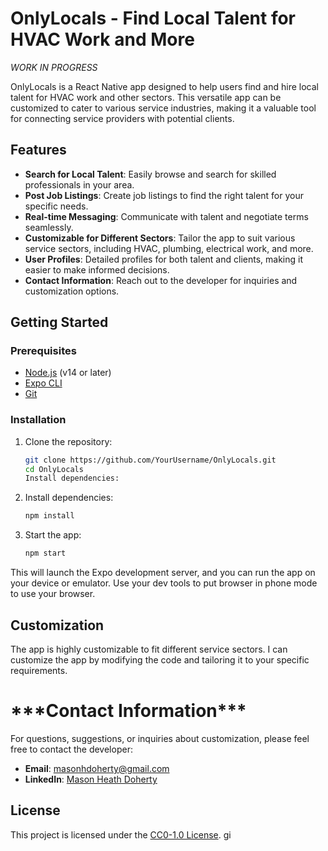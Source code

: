 # OnlyLocals - Find Local Talent for HVAC Work and More

_WORK IN PROGRESS_

OnlyLocals is a React Native app designed to help users find and hire local talent for HVAC work and other sectors. This versatile app can be customized to cater to various service industries, making it a valuable tool for connecting service providers with potential clients.

## Features

- **Search for Local Talent**: Easily browse and search for skilled professionals in your area.
- **Post Job Listings**: Create job listings to find the right talent for your specific needs.
- **Real-time Messaging**: Communicate with talent and negotiate terms seamlessly.
- **Customizable for Different Sectors**: Tailor the app to suit various service sectors, including HVAC, plumbing, electrical work, and more.
- **User Profiles**: Detailed profiles for both talent and clients, making it easier to make informed decisions.
- **Contact Information**: Reach out to the developer for inquiries and customization options.

## Getting Started

### Prerequisites

- [Node.js](https://nodejs.org/) (v14 or later)
- [Expo CLI](https://docs.expo.dev/get-started/installation/)
- [Git](https://git-scm.com/)

### Installation

1. Clone the repository:

   ```bash
   git clone https://github.com/YourUsername/OnlyLocals.git
   cd OnlyLocals
   Install dependencies:
   ```

2. Install dependencies:
   ```bash
   npm install
   ```
3. Start the app:
   ```bash
   npm start
   ```

This will launch the Expo development server, and you can run the app on your device or emulator.
Use your dev tools to put browser in phone mode to use your browser.

## Customization

The app is highly customizable to fit different service sectors. I can customize the app by modifying the code and tailoring it to your specific requirements.

# **\*\*\***Contact Information**\*\*\***

For questions, suggestions, or inquiries about customization, please feel free to contact the developer:

- **Email**: [masonhdoherty@gmail.com](mailto:masonhdoherty@gmail.com)
- **LinkedIn**: [Mason Heath Doherty](https://www.linkedin.com/in/mason-heath-doherty/)

## License

This project is licensed under the [CC0-1.0 License](LICENSE).
gi
